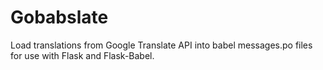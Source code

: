 Gobabslate
==========

Load translations from Google Translate API into babel messages.po files for
use with Flask and Flask-Babel.
